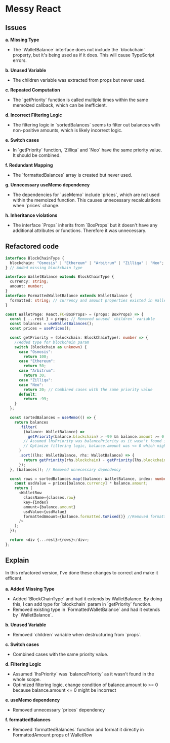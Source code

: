 # Messy React
## Issues
<b>a. Missing Type</b>
<ul>
  <li>The `WalletBalance` interface does not include the `blockchain` property, but it's being used as if it does. This will cause TypeScript errors.</li>
</ul>
<b>b. Unused Variable</b>
<ul>
  <li>The children variable was extracted from props but never used.</li>
</ul>
<b>c. Repeated Computation</b>
<ul>
  <li>The `getPriority` function is called multiple times within the same memoized callback, which can be inefficient.</li>
</ul>
<b>d. Incorrect Filtering Logic</b>
<ul>
  <li>The filtering logic in `sortedBalances` seems to filter out balances with non-positive amounts, which is likely incorrect logic.</li>
</ul>
<b>e. Switch cases</b>
<ul>
  <li>In `getPriority` function, `Zilliqa` and `Neo` have the same priority value. It should be combined.</li>
</ul>
<b>f. Redundant Mapping</b>
<ul>
  <li>The `formattedBalances` array is created but never used.</li>
</ul>
<b>g. Unnecessary useMemo dependency</b>
<ul>
  <li>The dependencies for `useMemo` include `prices`, which are not used within the memoized function. This causes unnecessary recalculations when `prices` change.</li>
</ul>
<b>h. Inheritance violations</b>
<ul>
  <li>The interface `Props` inherits from `BoxProps` but it doesn't have any additional attributes or functions. Therefore it was unnecessary. </li>
</ul>

## Refactored code
```ts
interface BlockChainType {
  blockchain: "Osmosis" | "Ethereum" | "Arbitrum" | "Zilliqa" | "Neo";
} // Added missing blockchain type

interface WalletBalance extends BlockChainType {
  currency: string;
  amount: number;
}
interface FormattedWalletBalance extends WalletBalance {
  formatted: string; // currency and amount properties existed in WalletBalance, just need to extend
}

const WalletPage: React.FC<BoxProps> = (props: BoxProps) => {
  const { ...rest } = props; // Removed unused `children` variable
  const balances = useWalletBalances();
  const prices = usePrices();

  const getPriority = (blockchain: BlockChainType): number => {
    //Added type for blockchain param
    switch (blockchain as unknown) {
      case "Osmosis":
        return 100;
      case "Ethereum":
        return 50;
      case "Arbitrum":
        return 30;
      case "Zilliqa":
      case "Neo":
        return 20; // Combined cases with the same priority value
      default:
        return -99;
    }
  };

  const sortedBalances = useMemo(() => {
    return balances
      .filter(
        (balance: WalletBalance) =>
          getPriority(balance.blockchain) > -99 && balance.amount >= 0
        // Assumed lhsPriority was balancePriority as it wasn't found in the whole scope
        // Optimize filtering logic, balance.amount was <= 0 which might be incorrect logic
      )
      .sort((lhs: WalletBalance, rhs: WalletBalance) => {
        return getPriority(rhs.blockchain) - getPriority(lhs.blockchain); //Optimize sorting logic
      });
  }, [balances]); // Removed unnecessary dependency

  const rows = sortedBalances.map((balance: WalletBalance, index: number) => {
    const usdValue = prices[balance.currency] * balance.amount;
    return (
      <WalletRow
        className={classes.row}
        key={index}
        amount={balance.amount}
        usdValue={usdValue}
        formattedAmount={balance.formatted.toFixed()} //Removed formattedBalances function and formatted directly
      />
    );
  });

  return <div {...rest}>{rows}</div>;
};

```
## Explain
In this refactored version, I've done these changes to correct and make it efficent.<br><br>
<b>a. Added Missing Type</b>
<ul>
  <li>Added `BlockChainType` and had it extends by WalletBalance. By doing this, I can add type for `blockchain` param in `getPriority` function.</li>
  <li>Removed existing type in `FormattedWalletBalance` and had it extends by `WalletBalance`.</li>
</ul>
<b>b. Unused Variable</b>
<ul>
  <li>Removed `children` variable when destructuring from `props`.</li>
</ul>
<b>c. Switch cases</b>
<ul>
  <li>Combined cases with the same priority value.</li>
</ul>
<b>d. Filtering Logic</b>
<ul>
  <li>Assumed `lhsPriority` was `balancePriority` as it wasn't found in the whole scope.</li>
  <li>Optimized filtering logic, change condition of balance.amount to >= 0 because balance.amount <= 0 might be incorrect</li>
</ul>
<b>e. useMemo dependency</b>
<ul>
  <li>Removed unnecessary `prices` dependency</li>
</ul>
<b>f. formattedBalances</b>
<ul>
  <li>Removed `formattedBalances` function and format it directly in FormattedAmount props of WalletRow</li>
</ul>
